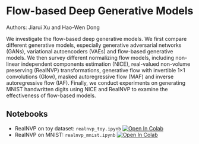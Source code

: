 # Flow-based Deep Generative Models

Authors: Jiarui Xu and Hao-Wen Dong

We investigate the flow-based deep generative models. We first compare different
generative models, especially generative adversarial networks (GANs),
variational autoencoders (VAEs) and flow-based generative models. We then survey
different normalizing flow models, including non-linear independent components
estimation (NICE), real-valued non-volume preserving (RealNVP) transformations,
generative flow with invertible 1×1 convolutions (Glow), masked autoregressive
flow (MAF) and inverse autoregressive flow (IAF). Finally, we conduct
experiments on generating MNIST handwritten digits using NICE and RealNVP to
examine the effectiveness of flow-based models.

## Notebooks

- RealNVP on toy dataset: `realnvp_toy.ipynb` [![Open In Colab](https://colab.research.google.com/assets/colab-badge.svg)](https://colab.research.google.com/github/salu133445/flows/blob/main/realnvp_toy.ipynb)
- RealNVP on MNIST: `realnvp_mnist.ipynb` [![Open In Colab](https://colab.research.google.com/assets/colab-badge.svg)](https://colab.research.google.com/github/salu133445/flows/blob/main/realnvp_mnist.ipynb)
